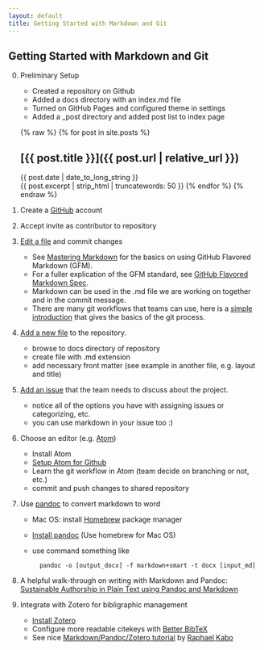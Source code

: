```yaml
---
layout: default
title: Getting Started with Markdown and Git
---
```


## Getting Started with Markdown and Git ##

0. Preliminary Setup

    - Created a repository on Github
    - Added a docs directory with an index.md file
    - Turned on GitHub Pages and configured theme in settings
    - Added a \_post directory and added post list to index page

    {% raw %}
    {% for post in site.posts %}
    ## [{{ post.title }}]({{ post.url | relative_url }})  
    {{ post.date | date_to_long_string }}  
    {{ post.excerpt | strip_html | truncatewords: 50 }}
    {% endfor %}
    {% endraw %}

1. Create a [GitHub](https://github.com) account
2. Accept invite as contributor to repository
3. [Edit a file](https://help.github.com/articles/editing-files-in-your-repository/) and commit changes

    - See [Mastering Markdown](https://guides.github.com/features/mastering-markdown/) for the basics on using GitHub Flavored Markdown (GFM).
    - For a fuller explication of the GFM standard, see [GitHub Flavored Markdown Spec](https://github.github.com/gfm/).
    - Markdown can be used in the .md file we are working on together and in the commit message.
    - There are many git workflows that teams can use, here is a [simple introduction](http://rogerdudler.github.io/git-guide/) that gives the basics of the git process.
4. [Add a new file](https://help.github.com/articles/adding-a-file-to-a-repository/) to the repository.

    - browse to docs directory of repository
    - create file with .md extension
    - add necessary front matter (see example in another file, e.g. layout and title)

5. [Add an issue](https://help.github.com/articles/creating-an-issue/) that the team needs to discuss about the project.

    - notice all of the options you have with assigning issues or categorizing, etc.
    - you can use markdown in your issue too :)

6. Choose an editor (e.g. [Atom](https://atom.io/))

    - Install Atom
    - [Setup Atom for Github](https://www.hongkiat.com/blog/manage-git-github-atom/)
    - Learn the git workflow in Atom (team decide on branching or not, etc.)
    - commit and push changes to shared repository

7. Use [pandoc](https://pandoc.org/) to convert markdown to word

    - Mac OS: install [Homebrew](https://brew.sh/) package manager
    - [Install pandoc](https://pandoc.org/installing.html) (Use homebrew for Mac OS)
    - use command something like

            pandoc -o [output_docx] -f markdown+smart -t docx [input_md]

8. A helpful walk-through on writing with Markdown and Pandoc: [Sustainable Authorship in Plain Text using Pandoc and Markdown](https://programminghistorian.org/lessons/sustainable-authorship-in-plain-text-using-pandoc-and-markdown)

9. Integrate with Zotero for bibligraphic management

    - [Install Zotero](https://www.zotero.org/)
    - Configure more readable citekeys with [Better BibTeX](https://retorque.re/zotero-better-bibtex/installation/)
    - See nice [Markdown/Pandoc/Zotero tutorial](http://raphaelkabo.com/blog/posts/markdown-to-word) by [Raphael Kabo](https://raphaelkabo.com/)

